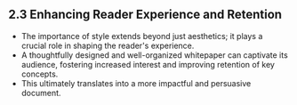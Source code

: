 ## 2.3 Enhancing Reader Experience and Retention
- The importance of style extends beyond just aesthetics; it plays a crucial role in shaping the reader's experience.
- A thoughtfully designed and well-organized whitepaper can captivate its audience, fostering increased interest and improving retention of key concepts.
- This ultimately translates into a more impactful and persuasive document.

